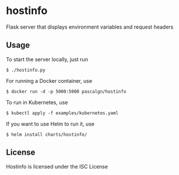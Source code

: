 # hostinfo

Flask server that displays environment variables and request headers

## Usage

To start the server locally, just run

    $ ./hostinfo.py

For running a Docker container, use

    $ docker run -d -p 5000:5000 pascalgn/hostinfo

To run in Kubernetes, use

    $ kubectl apply -f examples/kubernetes.yaml

If you want to use Helm to run it, use

    $ helm install charts/hostinfo/

## License

Hostinfo is licensed under the ISC License
